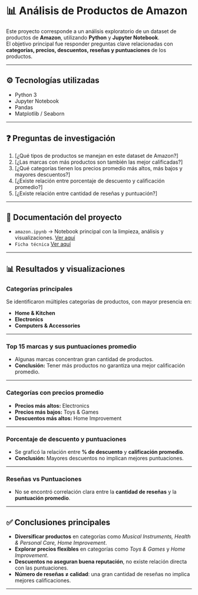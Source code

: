 # 📊 Análisis de Productos de Amazon

Este proyecto corresponde a un análisis exploratorio de un dataset de productos de **Amazon**, utilizando **Python** y **Jupyter Notebook**.  
El objetivo principal fue responder preguntas clave relacionadas con **categorías, precios, descuentos, reseñas y puntuaciones** de los productos.

---

## ⚙️ Tecnologías utilizadas
- Python 3
- Jupyter Notebook
- Pandas
- Matplotlib / Seaborn

---

## ❓ Preguntas de investigación

1. [¿Qué tipos de productos se manejan en este dataset de Amazon?]  
2. [¿Las marcas con más productos son también las mejor calificadas?] 
3. [¿Qué categorías tienen los precios promedio más altos, más bajos y mayores descuentos?] 
4. [¿Existe relación entre porcentaje de descuento y calificación promedio?]
5. [¿Existe relación entre cantidad de reseñas y puntuación?]

---

## 📂 Documentación del proyecto
- `amazon.ipynb` → Notebook principal con la limpieza, análisis y visualizaciones.  [Ver aquí](./notebooks/amazon.ipynb)
- `Ficha técnica` [Ver aquí](./amazon.md)
---

## 📊 Resultados y visualizaciones

### Categorías principales
Se identificaron múltiples categorías de productos, con mayor presencia en:
- **Home & Kitchen**
- **Electronics**
- **Computers & Accessories**

---

### Top 15 marcas y sus puntuaciones promedio
- Algunas marcas concentran gran cantidad de productos.  
- **Conclusión:** Tener más productos no garantiza una mejor calificación promedio.  

---

### Categorías con precios promedio
- **Precios más altos:** Electronics  
- **Precios más bajos:** Toys & Games  
- **Descuentos más altos:** Home Improvement 

---

### Porcentaje de descuento y puntuaciones
- Se graficó la relación entre **% de descuento** y **calificación promedio**.  
- **Conclusión:** Mayores descuentos no implican mejores puntuaciones.  

---

### Reseñas vs Puntuaciones
- No se encontró correlación clara entre la **cantidad de reseñas** y la **puntuación promedio**.  

---

## ✅ Conclusiones principales

- **Diversificar productos** en categorías como *Musical Instruments, Health & Personal Care, Home Improvement*.  
- **Explorar precios flexibles** en categorías como *Toys & Games* y *Home Improvement*.  
- **Descuentos no aseguran buena reputación**, no existe relación directa con las puntuaciones.  
- **Número de reseñas ≠ calidad**: una gran cantidad de reseñas no implica mejores calificaciones.  

---

